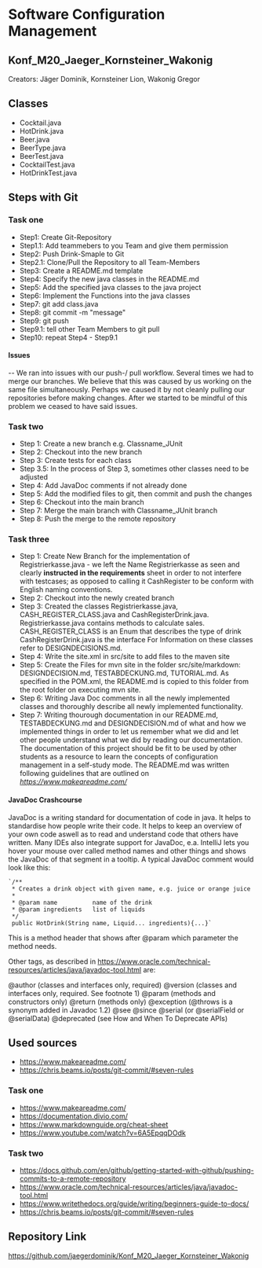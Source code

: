 # Software Configuration Management #
## Konf_M20_Jaeger_Kornsteiner_Wakonig ##
Creators: Jäger Dominik, Kornsteiner Lion, Wakonig Gregor

## Classes ##
- Cocktail.java
- HotDrink.java
- Beer.java
- BeerType.java
- BeerTest.java
- CocktailTest.java
- HotDrinkTest.java

## Steps with Git ##

### Task one ###

- Step1: Create Git-Repository
- Step1.1: Add teammebers to you Team and give them permission
- Step2: Push Drink-Smaple to Git
- Step2.1: Clone/Pull the Repository to all Team-Members
- Step3: Create a README.md template
- Step4: Specify the new java classes in the README.md
- Step5: Add the specified java classes to the java project
- Step6: Implement the Functions into the java classes
- Step7: git add class.java
- Step8: git commit -m "message"
- Step9: git push
- Step9.1: tell other Team Members to git pull
- Step10: repeat Step4 - Step9.1

#### Issues ####
-- We ran into issues with our push-/ pull workflow.
	Several times we had to merge our branches. 
	We believe that this was caused by us working on the same file simultaneously.
	Perhaps we caused it by not cleanly pulling our repositories before making changes.
	After we started to be mindful of this problem we ceased to have said issues.


### Task two ###

- Step 1: Create a new branch e.g. Classname_JUnit
- Step 2: Checkout into the new branch
- Step 3: Create tests for each class
- Step 3.5: In the process of Step 3, sometimes other classes need to be adjusted
- Step 4: Add JavaDoc comments if not already done
- Step 5: Add the modified files to git, then commit and push the changes
- Step 6: Checkout into the main branch
- Step 7: Merge the main branch with Classname_JUnit branch
- Step 8: Push the merge to the remote repository 


### Task three ###

- Step 1: Create New Branch for the implementation of Registrierkasse.java - we left the Name Registrierkasse as seen and clearly **instructed in the requirements** sheet in order to not interfere with testcases; as opposed to calling it CashRegister to be conform with English naming conventions.
- Step 2: Checkout into the newly created branch
- Step 3: Created the classes Registrierkasse.java, CASH_REGISTER_CLASS.java and CashRegisterDrink.java.
     Registrierkasse.java contains methods to calculate sales.
     CASH_REGISTER_CLASS is an Enum that describes the type of drink
     CashRegisterDrink.java is the interface
     For Information on these classes refer to DESIGNDECISIONS.md.
- Step 4: Write the site.xml in src/site to add files to the maven site
- Step 5: Create the Files for mvn site in the folder src/site/markdown: DESIGNDECISION.md, TESTABDECKUNG.md, TUTORIAL.md. As specified in the POM.xml, the 
README.md is copied to this folder from the root folder on executing mvn site.
- Step 6: Writing Java Doc comments in all the newly implemented classes and thoroughly describe all newly implemented functionality.
- Step 7: Writing thourough documentation in our README.md, TESTABDECKUNG.md and DESIGNDECISION.md of what and how we implemented things in order to let us remember what we did and let other people understand what we did by reading our documentation. The documentation of this project should be fit to be used by other students as a resource to learn the concepts of configuration management in a self-study mode. The README.md was written following guidelines that are outlined on *https://www.makeareadme.com/*



#### JavaDoc Crashcourse ####

JavaDoc is a writing standard for documentation of code in java. It helps to standardise how people write their code. It helps to keep an overview of your own code aswell as to read and understand code that others have written. 
Many IDEs also integrate support for JavaDoc, e.a. IntelliJ lets you hover your mouse over called method names and other things and shows the JavaDoc of that segment in a tooltip.
A typical JavaDoc comment would look like this:
 
 	`/**
     * Creates a drink object with given name, e.g. juice or orange juice
     *
     * @param name        	name of the drink
     * @param ingredients 	list of liquids
     */
     public HotDrink(String name, Liquid... ingredients){...}`

This is a method header that shows after @param which parameter the method needs. 

Other tags, as described in https://www.oracle.com/technical-resources/articles/java/javadoc-tool.html are:

@author (classes and interfaces only, required)
@version (classes and interfaces only, required. See footnote 1)
@param (methods and constructors only)
@return (methods only)
@exception (@throws is a synonym added in Javadoc 1.2)
@see
@since
@serial (or @serialField or @serialData)
@deprecated (see How and When To Deprecate APIs)



## Used sources ##

- https://www.makeareadme.com/
- https://chris.beams.io/posts/git-commit/#seven-rules

### Task one ###

- https://www.makeareadme.com/
- https://documentation.divio.com/
- https://www.markdownguide.org/cheat-sheet
- https://www.youtube.com/watch?v=6A5EpqqDOdk

### Task two ###

- https://docs.github.com/en/github/getting-started-with-github/pushing-commits-to-a-remote-repository
- https://www.oracle.com/technical-resources/articles/java/javadoc-tool.html
- https://www.writethedocs.org/guide/writing/beginners-guide-to-docs/
- https://chris.beams.io/posts/git-commit/#seven-rules

## Repository Link ##
https://github.com/jaegerdominik/Konf_M20_Jaeger_Kornsteiner_Wakonig





